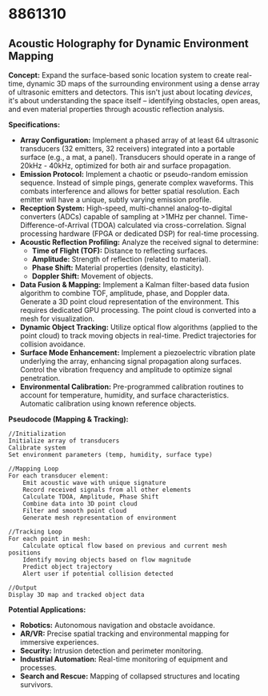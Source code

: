 # 8861310

## Acoustic Holography for Dynamic Environment Mapping

**Concept:** Expand the surface-based sonic location system to create real-time, dynamic 3D maps of the surrounding environment using a dense array of ultrasonic emitters and detectors. This isn't just about locating *devices*, it's about understanding the space itself – identifying obstacles, open areas, and even material properties through acoustic reflection analysis.

**Specifications:**

*   **Array Configuration:** Implement a phased array of at least 64 ultrasonic transducers (32 emitters, 32 receivers) integrated into a portable surface (e.g., a mat, a panel).  Transducers should operate in a range of 20kHz - 40kHz, optimized for both air and surface propagation.
*   **Emission Protocol:** Implement a chaotic or pseudo-random emission sequence. Instead of simple pings, generate complex waveforms.  This combats interference and allows for better spatial resolution. Each emitter will have a unique, subtly varying emission profile.
*   **Reception System:** High-speed, multi-channel analog-to-digital converters (ADCs) capable of sampling at >1MHz per channel. Time-Difference-of-Arrival (TDOA) calculated via cross-correlation. Signal processing hardware (FPGA or dedicated DSP) for real-time processing.
*   **Acoustic Reflection Profiling:** Analyze the received signal to determine:
    *   **Time of Flight (TOF):** Distance to reflecting surfaces.
    *   **Amplitude:** Strength of reflection (related to material).
    *   **Phase Shift:** Material properties (density, elasticity).
    *   **Doppler Shift:** Movement of objects.
*   **Data Fusion & Mapping:** Implement a Kalman filter-based data fusion algorithm to combine TOF, amplitude, phase, and Doppler data. Generate a 3D point cloud representation of the environment. This requires dedicated GPU processing.  The point cloud is converted into a mesh for visualization.
*   **Dynamic Object Tracking:** Utilize optical flow algorithms (applied to the point cloud) to track moving objects in real-time. Predict trajectories for collision avoidance.
*   **Surface Mode Enhancement:**  Implement a piezoelectric vibration plate underlying the array, enhancing signal propagation along surfaces. Control the vibration frequency and amplitude to optimize signal penetration.
*   **Environmental Calibration:** Pre-programmed calibration routines to account for temperature, humidity, and surface characteristics. Automatic calibration using known reference objects.

**Pseudocode (Mapping & Tracking):**

```
//Initialization
Initialize array of transducers
Calibrate system
Set environment parameters (temp, humidity, surface type)

//Mapping Loop
For each transducer element:
    Emit acoustic wave with unique signature
    Record received signals from all other elements
    Calculate TDOA, Amplitude, Phase Shift
    Combine data into 3D point cloud
    Filter and smooth point cloud
    Generate mesh representation of environment

//Tracking Loop
For each point in mesh:
    Calculate optical flow based on previous and current mesh positions
    Identify moving objects based on flow magnitude
    Predict object trajectory
    Alert user if potential collision detected

//Output
Display 3D map and tracked object data
```

**Potential Applications:**

*   **Robotics:** Autonomous navigation and obstacle avoidance.
*   **AR/VR:**  Precise spatial tracking and environmental mapping for immersive experiences.
*   **Security:** Intrusion detection and perimeter monitoring.
*   **Industrial Automation:**  Real-time monitoring of equipment and processes.
*   **Search and Rescue:**  Mapping of collapsed structures and locating survivors.